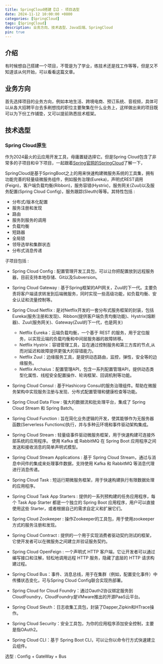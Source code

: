 ```yaml
---
title: SpringCloud搭建【1】- 项目选型
date: 2024-11-12 10:00:00 +0800
categories: [SpringCloud]
tags: [SpringCloud]
description: 业务方向、技术选型、Java后端、SpringCloud
pin: true
---
```


## 介绍
有时候想自己搭建一个项目，不管是为了学业，练技术还是找工作等等，但是又不知道该从何开始，可以看看这篇文章。

## 业务方向
首先选择项目的业务方向，例如本地生活、跨境电商、预订系统、音视频，具体可以从各大招聘平台去多刷想找的职位主要聚集在什么业务上，这样做出来的项目既可以为下份工作铺垫，又可以提前熟悉技术框架。

## 技术选型

### Spring Cloud原生
作为2024最火的云应用开发工具，毋庸置疑选择它。但是Spring Cloud包含了非常多的子项目和伞下项目，一起跟着[Spring官网的SpringCloud](https://spring.io/projects/spring-cloud)了解一下，

SpringCloud是基于SpringBoot之上的用来快速构建微服务系统的工具集，拥有功能完善的轻量级微服务组件，例如服务治理(Eureka)，声明式REST调用(Feign)，客户端负载均衡(Ribbon)，服务容错(Hystrix)，服务网关(Zuul)以及服务配置(Spring Cloud Config)，服务跟踪(Sleuth)等等。其特性包括 : 

- 分布式/版本化配置
- 服务注册和发现
- 路由
- 服务到服务的调用
- 负载均衡
- 短路器
- 全局锁
- 领导选举和集群状态
- 分布式消息传递

子项目包括 : 

- Spring Cloud Config : 配置管理开发工具包，可以让你把配置放到远程服务器，目前支持本地存储、Git以及Subversion。
- Spring Cloud Gateway : 基于Spring框架的API网关，Zuul的下一代。主要负责将客户端请求转发到后端微服务，同时实现一些高级功能，如负载均衡、安全认证和流量控制等。
- Spring Cloud Netflix : 是对Netflix开发的一套分布式服务框架的封装，包括Eureka(服务注册和发现)、Ribbon(提供客户端负责均衡功能)、Hystrix(熔断器)、Zuul(服务网关)、Gateway(Zuul的下一代，也是网关)
  - Netflix Eureka：云端负载均衡，一个基于 REST 的服务，用于定位服务，以实现云端的负载均衡和中间层服务器的故障转移。
  - Netflix Hystrix：容错管理工具，旨在通过控制服务和第三方库的节点,从而对延迟和故障提供更强大的容错能力。
  - Netflix Zuul：边缘服务工具，是提供动态路由，监控，弹性，安全等的边缘服务。
  - Netflix Archaius：配置管理API，包含一系列配置管理API，提供动态类型化属性、线程安全配置操作、轮询框架、回调机制等功能。
- Spring Cloud Consul : 基于Hashicorp Consul的服务治理组件。帮助在微服务架构中实现服务注册与发现、分布式配置管理和健康检查等功能。
- Spring Cloud Data Flow : 强大的数据流和批处理平台，集成了 Spring Cloud Stream 和 Spring Batch。
- Spring Cloud Function : 旨在简化业务逻辑的开发，使其能够作为无服务器函数(Serverless Functions)执行，并与多种云环境和事件驱动架构集成。
- Spring Cloud Stream : 轻量级事件驱动微服务框架，用于快速构建可连接外部系统的应用程序。 使用 Kafka 或 RabbitMQ 在 Spring Boot 应用程序之间发送和接收消息的简单声明式模型。
- Spring Cloud Stream Applications : 基于 Spring Cloud Stream，通过与消息中间件的集成来处理事件数据，支持使用 Kafka 和 RabbitMQ 等消息代理进行消息传递。
- Spring Cloud Task : 短运行期微服务框架，用于快速构建执行有限数据处理的应用程序。
- Spring Cloud Task App Starters : 提供的一系列预构建的任务应用程序，每个 Task App Starter 都是一个独立的 Spring Boot 应用程序，用户可以直接使用这些 Starter，或者根据自己的需求自定义和扩展它们。
- Spring Cloud Zookeeper : 操作Zookeeper的工具包，用于使用zookeeper方式的服务注册和发现。
- Spring Cloud Contract : 提供的一个用于实现消费者驱动契约测试的框架，它使开发者可以在微服务之间建立并验证服务契约。
- Spring Cloud OpenFeign : 一个声明式 HTTP 客户端，它让开发者可以通过编写接口和注解，轻松地调用远程 HTTP 服务，隐藏了底层的 HTTP 请求构建过程。
- Spring Cloud Bus：事件、消息总线，用于在集群（例如，配置变化事件）中传播状态变化，可与Spring Cloud Config联合实现热部署。

- Spring Cloud for Cloud Foundry：通过Oauth2协议绑定服务到CloudFoundry，CloudFoundry是VMware推出的开源PaaS云平台。
- Spring Cloud Sleuth：日志收集工具包，封装了Dapper,Zipkin和HTrace操作。
- Spring Cloud Security：安全工具包，为你的应用程序添加安全控制，主要是指OAuth2。
- Spring Cloud CLI：基于 Spring Boot CLI，可以让你以命令行方式快速建立云组件。 

选型 : Config + GateWay + Bus
